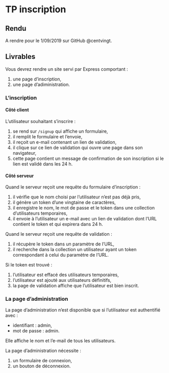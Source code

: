 # TP inscription

## Rendu

A rendre pour le 1/09/2019 sur GitHub @centvingt.

## Livrables

Vous devrez rendre un site servi par Express comportant :
1. une page d’inscription,
1. une page d’adiministration.

### L’inscription

#### Côté client

L’utilisateur souhaitant s’inscrire :
1. se rend sur `/signup` qui affiche un formulaire,
1. il remplit le formulaire et l’envoie,
1. il reçoit un e-mail contenant un lien de validation,
1. il clique sur ce lien de validation qui ouvre une page dans son navigateur,
1. cette page contient un message de confirmation de son inscription si le  lien est validé dans les 24 h.

#### Côté serveur

Quand le serveur reçoit une requête du formulaire d’inscription :
1. il vérifie que le nom choisi par l’utilisateur n’est pas déjà pris,
1. il génère un token d’une vingtaine de caractères,
1. il enregistre le nom, le mot de passe et le token dans une collection d’utilisateurs temporaires,
1. il envoie à l’utilisateur un e-mail avec un lien de validation dont l’URL contient le token et qui expirera dans 24 h.

Quand le serveur reçoit une requête de validation :
1. il récupère le token dans un paramètre de l’URL,
1. il recherche dans la collection un utilisateur ayant un token correspondant à celui du paramètre de l’URL.

Si le token est trouvé :
1. l’utilisateur est effacé des utilisateurs temporaires,
1. l’utilisateur est ajouté aux utilisateurs définitifs,
1. la page de validation affiche que l’utilisateur est bien inscrit.

### La page d’administration

La page d’administration n’est disponible que si l’utilisateur est authentifié avec :
- identifiant : admin,
- mot de passe : admin.

Elle affiche le nom et l’e-mail de tous les utilisateurs.

La page d’administration nécessite :
1. un formulaire de connexion,
1. un bouton de déconnexion.
